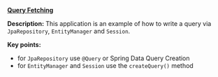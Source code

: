 
**[Query Fetching](https://github.com/andreipall/Spring-Boot-JPA/tree/master/HibernateSpringBootQueryFetching)**

**Description:** This application is an example of how to write a query via `JpaRepository`, `EntityManager` and `Session`.

**Key points:**
- for `JpaRepository` use `@Query` or Spring Data Query Creation
- for `EntityManager` and `Session` use the `createQuery()` method 
